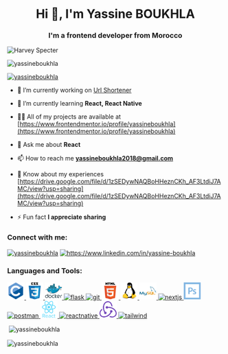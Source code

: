 <h1 align="center">Hi 👋, I'm Yassine BOUKHLA</h1>
<h3 align="center">I'm a frontend developer from Morocco</h3>
<img src="https://i.gifer.com/MDfn.gif](https://66.media.tumblr.com/e030c40b7148624942288e5141ec23d1/tumblr_n9vq8z8uNw1sw36p6o1_500.gif" alt="Harvey Specter" />
<p align="left"> <img src="https://komarev.com/ghpvc/?username=yassineboukhla&label=Profile%20views&color=0e75b6&style=flat" alt="yassineboukhla" /> </p>

<p align="left"> <a href="https://github.com/ryo-ma/github-profile-trophy"><img src="https://github-profile-trophy.vercel.app/?username=yassineboukhla" alt="yassineboukhla" /></a> </p>

- 🔭 I’m currently working on [Url Shortener](https://url-shorten-react.vercel.app/)

- 🌱 I’m currently learning **React, React Native**

- 👨‍💻 All of my projects are available at [https://www.frontendmentor.io/profile/yassineboukhla](https://www.frontendmentor.io/profile/yassineboukhla)

- 💬 Ask me about **React**

- 📫 How to reach me **yassineboukhla2018@gmail.com**

- 📄 Know about my experiences [https://drive.google.com/file/d/1zSEDywNAQBoHHeznCKh_AF3LtdiJ7AMC/view?usp=sharing](https://drive.google.com/file/d/1zSEDywNAQBoHHeznCKh_AF3LtdiJ7AMC/view?usp=sharing)

- ⚡ Fun fact **I appreciate sharing**

<h3 align="left">Connect with me:</h3>
<p align="left">
<a href="https://dev.to/yassineboukhla" target="blank"><img align="center" src="https://raw.githubusercontent.com/rahuldkjain/github-profile-readme-generator/master/src/images/icons/Social/devto.svg" alt="yassineboukhla" height="30" width="40" /></a>
<a href="https://linkedin.com/in/https://www.linkedin.com/in/yassine-boukhla" target="blank"><img align="center" src="https://raw.githubusercontent.com/rahuldkjain/github-profile-readme-generator/master/src/images/icons/Social/linked-in-alt.svg" alt="https://www.linkedin.com/in/yassine-boukhla" height="30" width="40" /></a>
</p>

<h3 align="left">Languages and Tools:</h3>
<p align="left"> <a href="https://www.cprogramming.com/" target="_blank" rel="noreferrer"> <img src="https://raw.githubusercontent.com/devicons/devicon/master/icons/c/c-original.svg" alt="c" width="40" height="40"/> </a> <a href="https://www.w3schools.com/css/" target="_blank" rel="noreferrer"> <img src="https://raw.githubusercontent.com/devicons/devicon/master/icons/css3/css3-original-wordmark.svg" alt="css3" width="40" height="40"/> </a> <a href="https://www.docker.com/" target="_blank" rel="noreferrer"> <img src="https://raw.githubusercontent.com/devicons/devicon/master/icons/docker/docker-original-wordmark.svg" alt="docker" width="40" height="40"/> </a> <a href="https://flask.palletsprojects.com/" target="_blank" rel="noreferrer"> <img src="https://www.vectorlogo.zone/logos/pocoo_flask/pocoo_flask-icon.svg" alt="flask" width="40" height="40"/> </a> <a href="https://git-scm.com/" target="_blank" rel="noreferrer"> <img src="https://www.vectorlogo.zone/logos/git-scm/git-scm-icon.svg" alt="git" width="40" height="40"/> </a> <a href="https://www.w3.org/html/" target="_blank" rel="noreferrer"> <img src="https://raw.githubusercontent.com/devicons/devicon/master/icons/html5/html5-original-wordmark.svg" alt="html5" width="40" height="40"/> </a> <a href="https://www.linux.org/" target="_blank" rel="noreferrer"> <img src="https://raw.githubusercontent.com/devicons/devicon/master/icons/linux/linux-original.svg" alt="linux" width="40" height="40"/> </a> <a href="https://www.mysql.com/" target="_blank" rel="noreferrer"> <img src="https://raw.githubusercontent.com/devicons/devicon/master/icons/mysql/mysql-original-wordmark.svg" alt="mysql" width="40" height="40"/> </a> <a href="https://nextjs.org/" target="_blank" rel="noreferrer"> <img src="https://cdn.worldvectorlogo.com/logos/nextjs-2.svg" alt="nextjs" width="40" height="40"/> </a> <a href="https://www.photoshop.com/en" target="_blank" rel="noreferrer"> <img src="https://raw.githubusercontent.com/devicons/devicon/master/icons/photoshop/photoshop-line.svg" alt="photoshop" width="40" height="40"/> </a> <a href="https://postman.com" target="_blank" rel="noreferrer"> <img src="https://www.vectorlogo.zone/logos/getpostman/getpostman-icon.svg" alt="postman" width="40" height="40"/> </a> <a href="https://reactjs.org/" target="_blank" rel="noreferrer"> <img src="https://raw.githubusercontent.com/devicons/devicon/master/icons/react/react-original-wordmark.svg" alt="react" width="40" height="40"/> </a> <a href="https://reactnative.dev/" target="_blank" rel="noreferrer"> <img src="https://reactnative.dev/img/header_logo.svg" alt="reactnative" width="40" height="40"/> </a> <a href="https://redux.js.org" target="_blank" rel="noreferrer"> <img src="https://raw.githubusercontent.com/devicons/devicon/master/icons/redux/redux-original.svg" alt="redux" width="40" height="40"/> </a> <a href="https://tailwindcss.com/" target="_blank" rel="noreferrer"> <img src="https://www.vectorlogo.zone/logos/tailwindcss/tailwindcss-icon.svg" alt="tailwind" width="40" height="40"/> </a> </p>

<p>&nbsp;<img align="center" src="https://github-readme-stats.vercel.app/api?username=yassineboukhla&show_icons=true&locale=en" alt="yassineboukhla" /></p>

<p><img align="center" src="https://github-readme-streak-stats.herokuapp.com/?user=yassineboukhla&" alt="yassineboukhla" /></p>
